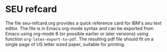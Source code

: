 # SEU refcard

The file seu-refcard.org provides a quick reference card for IBM's
*seu* text editor.  The file is in Emacs org-mode syntax and can be
exported from Emacs using org-mode 8 (or possible earlier or later
versions) using function `org-latex-export-to-pdf`.  The resulting pdf
file should fit on a single page of US letter sized paper, suitable
for printing.
